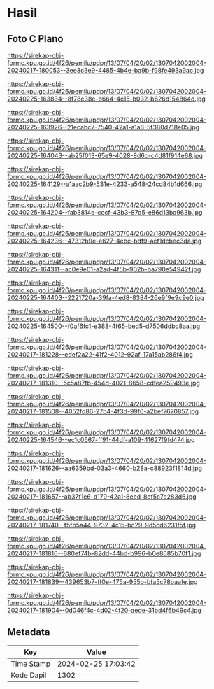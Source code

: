 # Hasil

## Foto C Plano

https://sirekap-obj-formc.kpu.go.id/4f26/pemilu/pdpr/13/07/04/20/02/1307042002004-20240217-180053--3ee3c3e9-4485-4b4e-ba9b-f98fe493a9ac.jpg

https://sirekap-obj-formc.kpu.go.id/4f26/pemilu/pdpr/13/07/04/20/02/1307042002004-20240225-163834--8f78e38e-b664-4e15-b032-b626d154864d.jpg

https://sirekap-obj-formc.kpu.go.id/4f26/pemilu/pdpr/13/07/04/20/02/1307042002004-20240225-163926--21ecabc7-7540-42a1-a1a6-5f380d718e05.jpg

https://sirekap-obj-formc.kpu.go.id/4f26/pemilu/pdpr/13/07/04/20/02/1307042002004-20240225-164043--ab25f013-65e9-4028-8d6c-c4d81f914e68.jpg

https://sirekap-obj-formc.kpu.go.id/4f26/pemilu/pdpr/13/07/04/20/02/1307042002004-20240225-164129--a1aac2b9-531e-4233-a548-24cd84b1d666.jpg

https://sirekap-obj-formc.kpu.go.id/4f26/pemilu/pdpr/13/07/04/20/02/1307042002004-20240225-164204--fab3814e-cccf-43b3-87d5-e86d13ba963b.jpg

https://sirekap-obj-formc.kpu.go.id/4f26/pemilu/pdpr/13/07/04/20/02/1307042002004-20240225-164236--47312b9e-e627-4ebc-bdf9-acf1dcbec3da.jpg

https://sirekap-obj-formc.kpu.go.id/4f26/pemilu/pdpr/13/07/04/20/02/1307042002004-20240225-164311--ac0e9e01-a2ad-4f5b-902b-ba790e54942f.jpg

https://sirekap-obj-formc.kpu.go.id/4f26/pemilu/pdpr/13/07/04/20/02/1307042002004-20240225-164403--2221720a-39fa-4ed8-8384-26e9f9e9c9e0.jpg

https://sirekap-obj-formc.kpu.go.id/4f26/pemilu/pdpr/13/07/04/20/02/1307042002004-20240225-164500--f0af6fc1-e388-4f65-bed5-d7506ddbc8aa.jpg

https://sirekap-obj-formc.kpu.go.id/4f26/pemilu/pdpr/13/07/04/20/02/1307042002004-20240217-181228--edef2a22-41f2-4012-92af-17a15ab286f4.jpg

https://sirekap-obj-formc.kpu.go.id/4f26/pemilu/pdpr/13/07/04/20/02/1307042002004-20240217-181310--5c5a87fb-454d-4021-8658-cdfea259493e.jpg

https://sirekap-obj-formc.kpu.go.id/4f26/pemilu/pdpr/13/07/04/20/02/1307042002004-20240217-181508--4052fd86-27b4-4f3d-99f6-a2bef7670857.jpg

https://sirekap-obj-formc.kpu.go.id/4f26/pemilu/pdpr/13/07/04/20/02/1307042002004-20240225-164546--ec1c0567-ff91-44df-a109-41627f9fd474.jpg

https://sirekap-obj-formc.kpu.go.id/4f26/pemilu/pdpr/13/07/04/20/02/1307042002004-20240217-181626--aa6359bd-03a3-4660-b28a-c88923f1814d.jpg

https://sirekap-obj-formc.kpu.go.id/4f26/pemilu/pdpr/13/07/04/20/02/1307042002004-20240217-181657--ab37f1e6-d179-42a1-8ecd-8ef5c7e283d6.jpg

https://sirekap-obj-formc.kpu.go.id/4f26/pemilu/pdpr/13/07/04/20/02/1307042002004-20240217-181740--f5fb5a44-9732-4c15-bc29-9d5cd6231f5f.jpg

https://sirekap-obj-formc.kpu.go.id/4f26/pemilu/pdpr/13/07/04/20/02/1307042002004-20240217-181816--680ef74b-82dd-44bd-b996-b0e8685b70f1.jpg

https://sirekap-obj-formc.kpu.go.id/4f26/pemilu/pdpr/13/07/04/20/02/1307042002004-20240217-181839--439653b7-ff0e-475a-955b-bfa5c78baafe.jpg

https://sirekap-obj-formc.kpu.go.id/4f26/pemilu/pdpr/13/07/04/20/02/1307042002004-20240217-181904--0d046f4c-4d02-4f20-aede-31bd4f6b49c4.jpg


## Metadata

| Key        | Value               |
| ---------- | ------------------- |
| Time Stamp | 2024-02-25 17:03:42 |
| Kode Dapil | 1302                |



